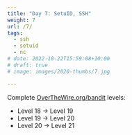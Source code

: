 ```yaml
---
title: "Day 7: SetuID, SSH"
weight: 7
url: /7/
tags:
  - ssh
  - setuid
  - nc
# date: 2022-10-22T15:59:08+10:00
# draft: true
# image: images/2020-thumbs/7.jpg

---
```


Complete [OverTheWire.org/bandit](https://overthewire.org/wargames/bandit/) levels:
- Level 18 → Level 19
- Level 19 → Level 20
- Level 20 → Level 21

